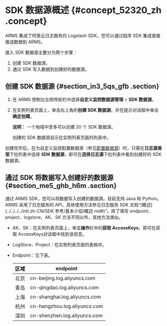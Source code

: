 # SDK 数据源概述 {#concept_52320_zh .concept}

ARMS 集成了阿里云日志服务的 Logstash SDK，您可以通过程序 SDK 集成直接推送数据到 ARMS。

接入 SDK 数据源主要分为两个步骤：

1.  创建 SDK 数据源。
2.  通过 SDK 写入数据到创建好的数据源。

## 创建 SDK 数据源 {#section_in3_5qs_gfb .section}

1.  在 ARMS 控制台左侧导航栏中选择**自定义监控数据源管理** \> **SDK 数据源**。
2.  在实例列表页面上，单击右上角的**创建 SDK 数据源**，并在提示对话框中单击**确定创建**。

    **说明：** 一个地域中至多可以创建 20 个 SDK 数据源。

    创建的 SDK 数据源显示在实例列表页面的列表中。


创建完毕后，在为自定义监控配置数据源（参见[配置数据源](intl.zh-CN/自定义监控/创建监控任务/配置数据源.md#)）时，只需在**日志源类型**下拉列表中选择 **SDK 数据源**，即可在**选择日志源**下拉列表中看到创建好的 SDK 数据源。

## 通过 SDK 将数据写入创建好的数据源 {#section_me5_ghb_h6m .section}

通过 ARMS SDK，您可以将数据写入创建的数据源。目前支持 Java 和 Python。ARMS 采用了日志服务的 API，具体使用方法参见日志服务 SDK 文档“[概述](../../../../intl.zh-CN/SDK 参考/基本介绍/概述.md#)”。除了填写 endpoint、project、logstore、AK、SK 方法不同以外，其他方法类似。

-   AK、SK：在实例列表页面上，单击**操作**栏中的**获取 AccessKeys**，即可在获取 AccessKeys对话框中找到该信息。

-   LogStore、Project：在实例列表页面的表格中。

-   Endpoint：见下表。

    |区域|endpoint|
    |--|--------|
    |北京|cn-beijing.log.aliyuncs.com|
    |青岛|cn-qingdao.log.aliyuncs.com|
    |上海|cn-shanghai.log.aliyuncs.com|
    |杭州|cn-hangzhou.log.aliyuncs.com|
    |深圳|cn-shenzhen.log.aliyuncs.com|


